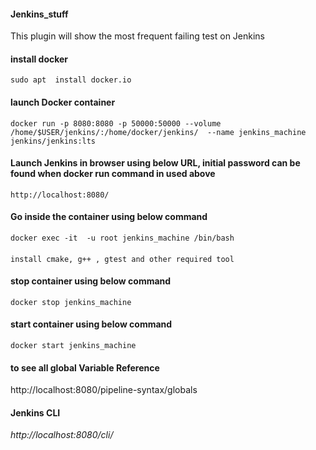 #### Jenkins_stuff
This plugin will show the most frequent failing test on Jenkins 
#### install docker
    sudo apt  install docker.io
#### launch Docker container
    docker run -p 8080:8080 -p 50000:50000 --volume /home/$USER/jenkins/:/home/docker/jenkins/  --name jenkins_machine jenkins/jenkins:lts
#### Launch Jenkins in browser using below URL, initial password can be found when docker run command in used above
    http://localhost:8080/
#### Go inside the container using below command
    docker exec -it  -u root jenkins_machine /bin/bash
####
    install cmake, g++ , gtest and other required tool
#### stop container using below command
    docker stop jenkins_machine
#### start container using below command
    docker start jenkins_machine
#### to see all global Variable Reference
http://localhost:8080/pipeline-syntax/globals

#### Jenkins CLI
_http://localhost:8080/cli/_

